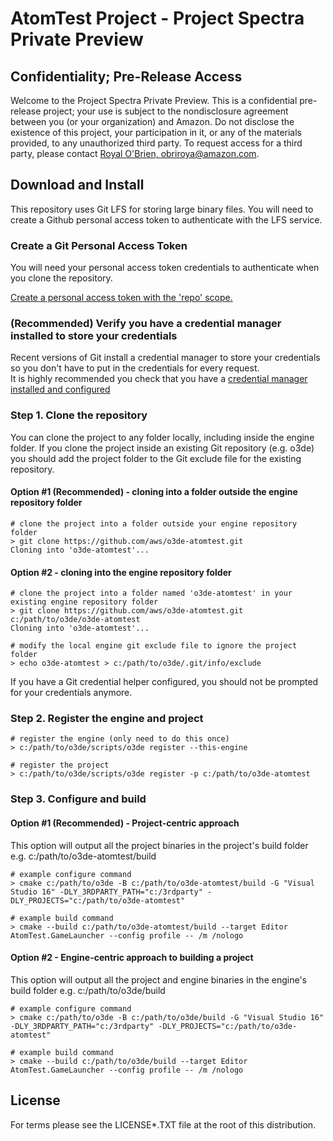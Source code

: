 # AtomTest Project - Project Spectra Private Preview 

## Confidentiality; Pre-Release Access  

Welcome to the Project Spectra Private Preview.  This is a confidential pre-release project; your use is subject to the nondisclosure agreement between you (or your organization) and Amazon.  Do not disclose the existence of this project, your participation in it, or any of the  materials provided, to any unauthorized third party.  To request access for a third party, please contact [Royal O'Brien, obriroya@amazon.com](mailto:obriroya@amazon.com).

## Download and Install

This repository uses Git LFS for storing large binary files.  You will need to create a Github personal access token to authenticate with the LFS service.


### Create a Git Personal Access Token

You will need your personal access token credentials to authenticate when you clone the repository.

[Create a personal access token with the 'repo' scope.](https://docs.github.com/en/github/authenticating-to-github/creating-a-personal-access-token)


### (Recommended) Verify you have a credential manager installed to store your credentials 

Recent versions of Git install a credential manager to store your credentials so you don't have to put in the credentials for every request.  
It is highly recommended you check that you have a [credential manager installed and configured](https://github.com/microsoft/Git-Credential-Manager-Core)



### Step 1. Clone the repository 

You can clone the project to any folder locally, including inside the engine folder. If you clone the project inside an existing Git repository (e.g. o3de) you should add the project folder to the Git exclude file for the existing repository.

#### Option #1 (Recommended) - cloning into a folder outside the engine repository folder

```shell
# clone the project into a folder outside your engine repository folder
> git clone https://github.com/aws/o3de-atomtest.git
Cloning into 'o3de-atomtest'...
```

#### Option #2 - cloning into the engine repository folder

```shell
# clone the project into a folder named 'o3de-atomtest' in your existing engine repository folder
> git clone https://github.com/aws/o3de-atomtest.git c:/path/to/o3de/o3de-atomtest
Cloning into 'o3de-atomtest'...

# modify the local engine git exclude file to ignore the project folder
> echo o3de-atomtest > c:/path/to/o3de/.git/info/exclude
```

If you have a Git credential helper configured, you should not be prompted for your credentials anymore.

### Step 2. Register the engine and project 

```shell
# register the engine (only need to do this once)
> c:/path/to/o3de/scripts/o3de register --this-engine

# register the project 
> c:/path/to/o3de/scripts/o3de register -p c:/path/to/o3de-atomtest
```

### Step 3. Configure and build 

#### Option #1 (Recommended) -  Project-centric approach 

This option will output all the project binaries in the project's build folder e.g. c:/path/to/o3de-atomtest/build

```shell
# example configure command
> cmake c:/path/to/o3de -B c:/path/to/o3de-atomtest/build -G "Visual Studio 16" -DLY_3RDPARTY_PATH="c:/3rdparty" -DLY_PROJECTS="c:/path/to/o3de-atomtest" 

# example build command
> cmake --build c:/path/to/o3de-atomtest/build --target Editor AtomTest.GameLauncher --config profile -- /m /nologo 
```

#### Option #2 - Engine-centric approach to building a project 

This option will output all the project and engine binaries in the engine's build folder e.g. c:/path/to/o3de/build

```shell
# example configure command
> cmake c:/path/to/o3de -B c:/path/to/o3de/build -G "Visual Studio 16" -DLY_3RDPARTY_PATH="c:/3rdparty" -DLY_PROJECTS="c:/path/to/o3de-atomtest"

# example build command
> cmake --build c:/path/to/o3de/build --target Editor AtomTest.GameLauncher --config profile -- /m /nologo 

```



## License

For terms please see the LICENSE*.TXT file at the root of this distribution.


